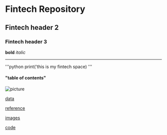 # Fintech Repository 

## Fintech header 2

### Fintech header 3

**bold** *italic*

---

'''python
print('this is my fintech space)
'''

#### "table of contents" 

![picture](kobe.jpg)

[data](data)

[reference](reference)

[images](images)

[code](code)

